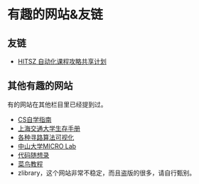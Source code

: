 # 有趣的网站&友链
## 友链
- [HITSZ 自动化课程攻略共享计划](https://hoa.moe/)

## 其他有趣的网站
有的网站在其他栏目里已经提到过。

- [CS自学指南](csdiy.wiki)
- [上海交通大学生存手册](https://github.com/SurviveSJTU/SurviveSJTUManual)
- [各种寻路算法可视化](https://qiao.github.io/PathFinding.js/visual/)
- [中山大学MICRO Lab](http://daxue.etonefax.com/)
- [代码随想录](https://www.programmercarl.com/)
- [菜鸟教程](https://www.runoob.com/)
- zlibrary，这个网站非常不稳定，而且盗版的很多，请自行甄别。